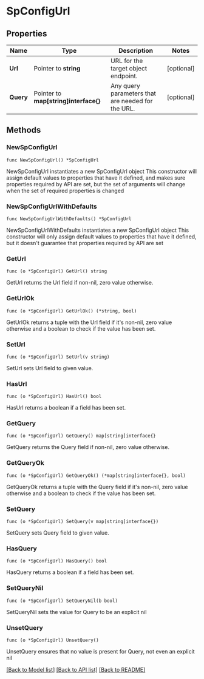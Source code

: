 # SpConfigUrl

## Properties

Name | Type | Description | Notes
------------ | ------------- | ------------- | -------------
**Url** | Pointer to **string** | URL for the target object endpoint. | [optional] 
**Query** | Pointer to **map[string]interface{}** | Any query parameters that are needed for the URL. | [optional] 

## Methods

### NewSpConfigUrl

`func NewSpConfigUrl() *SpConfigUrl`

NewSpConfigUrl instantiates a new SpConfigUrl object
This constructor will assign default values to properties that have it defined,
and makes sure properties required by API are set, but the set of arguments
will change when the set of required properties is changed

### NewSpConfigUrlWithDefaults

`func NewSpConfigUrlWithDefaults() *SpConfigUrl`

NewSpConfigUrlWithDefaults instantiates a new SpConfigUrl object
This constructor will only assign default values to properties that have it defined,
but it doesn't guarantee that properties required by API are set

### GetUrl

`func (o *SpConfigUrl) GetUrl() string`

GetUrl returns the Url field if non-nil, zero value otherwise.

### GetUrlOk

`func (o *SpConfigUrl) GetUrlOk() (*string, bool)`

GetUrlOk returns a tuple with the Url field if it's non-nil, zero value otherwise
and a boolean to check if the value has been set.

### SetUrl

`func (o *SpConfigUrl) SetUrl(v string)`

SetUrl sets Url field to given value.

### HasUrl

`func (o *SpConfigUrl) HasUrl() bool`

HasUrl returns a boolean if a field has been set.

### GetQuery

`func (o *SpConfigUrl) GetQuery() map[string]interface{}`

GetQuery returns the Query field if non-nil, zero value otherwise.

### GetQueryOk

`func (o *SpConfigUrl) GetQueryOk() (*map[string]interface{}, bool)`

GetQueryOk returns a tuple with the Query field if it's non-nil, zero value otherwise
and a boolean to check if the value has been set.

### SetQuery

`func (o *SpConfigUrl) SetQuery(v map[string]interface{})`

SetQuery sets Query field to given value.

### HasQuery

`func (o *SpConfigUrl) HasQuery() bool`

HasQuery returns a boolean if a field has been set.

### SetQueryNil

`func (o *SpConfigUrl) SetQueryNil(b bool)`

 SetQueryNil sets the value for Query to be an explicit nil

### UnsetQuery
`func (o *SpConfigUrl) UnsetQuery()`

UnsetQuery ensures that no value is present for Query, not even an explicit nil

[[Back to Model list]](../README.md#documentation-for-models) [[Back to API list]](../README.md#documentation-for-api-endpoints) [[Back to README]](../README.md)


